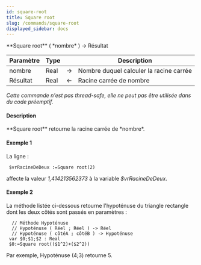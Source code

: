 ```yaml
---
id: square-root
title: Square root
slug: /commands/square-root
displayed_sidebar: docs
---
```


<!--REF #_command_.Square root.Syntax-->**Square root** ( *nombre* ) -> Résultat<!-- END REF-->
<!--REF #_command_.Square root.Params-->
| Paramètre | Type |  | Description |
| --- | --- | --- | --- |
| nombre | Real | &#8594;  | Nombre duquel calculer la racine carrée |
| Résultat | Real | &#8592; | Racine carrée de nombre |

<!-- END REF-->

*Cette commande n'est pas thread-safe, elle ne peut pas être utilisée dans du code préemptif.*


#### Description 

<!--REF #_command_.Square root.Summary-->**Square root** retourne la racine carrée de *nombre*.<!-- END REF-->

#### Exemple 1 

La ligne :

```4d
 $vrRacineDeDeux :=Square root(2)
```

affecte la valeur *1,414213562373* à la variable *$vrRacineDeDeux*.

#### Exemple 2 

La méthode listée ci-dessous retourne l'hypoténuse du triangle rectangle dont les deux côtés sont passés en paramètres : 

```4d
  // Méthode Hypoténuse
  // Hypoténuse ( Réel ; Réel ) -> Réel
  // Hypoténuse ( côtéA ; côtéB ) -> Hypoténuse
 var $0;$1;$2 : Real
 $0:=Square root(($1^2)+($2^2))
```

Par exemple, Hypoténuse (4;3) retourne 5.
